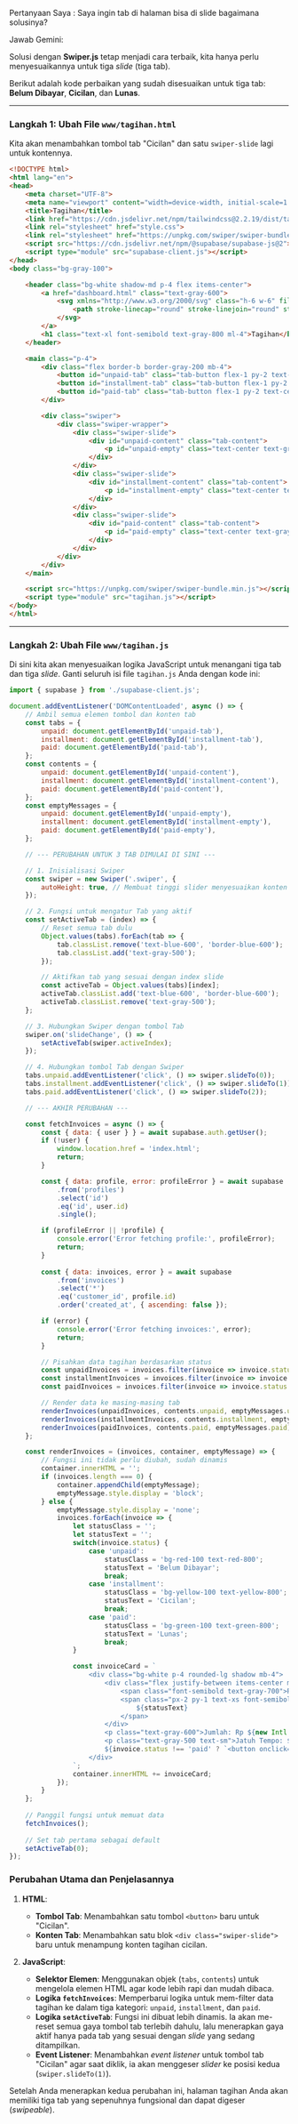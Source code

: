 Pertanyaan Saya : Saya ingin tab di halaman bisa di slide bagaimana solusinya?

Jawab Gemini:

Solusi dengan **Swiper.js** tetap menjadi cara terbaik, kita hanya perlu menyesuaikannya untuk tiga *slide* (tiga tab).

Berikut adalah kode perbaikan yang sudah disesuaikan untuk tiga tab: **Belum Dibayar**, **Cicilan**, dan **Lunas**.

-----

### Langkah 1: Ubah File `www/tagihan.html`

Kita akan menambahkan tombol tab "Cicilan" dan satu `swiper-slide` lagi untuk kontennya.

```html
<!DOCTYPE html>
<html lang="en">
<head>
    <meta charset="UTF-8">
    <meta name="viewport" content="width=device-width, initial-scale=1.0">
    <title>Tagihan</title>
    <link href="https://cdn.jsdelivr.net/npm/tailwindcss@2.2.19/dist/tailwind.min.css" rel="stylesheet">
    <link rel="stylesheet" href="style.css">
    <link rel="stylesheet" href="https://unpkg.com/swiper/swiper-bundle.min.css" />
    <script src="https://cdn.jsdelivr.net/npm/@supabase/supabase-js@2"></script>
    <script type="module" src="supabase-client.js"></script>
</head>
<body class="bg-gray-100">

    <header class="bg-white shadow-md p-4 flex items-center">
        <a href="dashboard.html" class="text-gray-600">
            <svg xmlns="http://www.w3.org/2000/svg" class="h-6 w-6" fill="none" viewBox="0 0 24 24" stroke="currentColor">
                <path stroke-linecap="round" stroke-linejoin="round" stroke-width="2" d="M15 19l-7-7 7-7" />
            </svg>
        </a>
        <h1 class="text-xl font-semibold text-gray-800 ml-4">Tagihan</h1>
    </header>

    <main class="p-4">
        <div class="flex border-b border-gray-200 mb-4">
            <button id="unpaid-tab" class="tab-button flex-1 py-2 text-center text-blue-600 border-b-2 border-blue-600 font-semibold">Belum Dibayar</button>
            <button id="installment-tab" class="tab-button flex-1 py-2 text-center text-gray-500 font-semibold">Cicilan</button>
            <button id="paid-tab" class="tab-button flex-1 py-2 text-center text-gray-500 font-semibold">Dibayar</button>
        </div>

        <div class="swiper">
            <div class="swiper-wrapper">
                <div class="swiper-slide">
                    <div id="unpaid-content" class="tab-content">
                        <p id="unpaid-empty" class="text-center text-gray-500">Tidak ada tagihan yang belum dibayar.</p>
                    </div>
                </div>
                <div class="swiper-slide">
                    <div id="installment-content" class="tab-content">
                        <p id="installment-empty" class="text-center text-gray-500">Tidak ada tagihan cicilan.</p>
                    </div>
                </div>
                <div class="swiper-slide">
                    <div id="paid-content" class="tab-content">
                        <p id="paid-empty" class="text-center text-gray-500">Tidak ada riwayat tagihan lunas.</p>
                    </div>
                </div>
            </div>
        </div>
    </main>

    <script src="https://unpkg.com/swiper/swiper-bundle.min.js"></script>
    <script type="module" src="tagihan.js"></script>
</body>
</html>
```

-----

### Langkah 2: Ubah File `www/tagihan.js`

Di sini kita akan menyesuaikan logika JavaScript untuk menangani tiga tab dan tiga *slide*. Ganti seluruh isi file `tagihan.js` Anda dengan kode ini:

```javascript
import { supabase } from './supabase-client.js';

document.addEventListener('DOMContentLoaded', async () => {
    // Ambil semua elemen tombol dan konten tab
    const tabs = {
        unpaid: document.getElementById('unpaid-tab'),
        installment: document.getElementById('installment-tab'),
        paid: document.getElementById('paid-tab'),
    };
    const contents = {
        unpaid: document.getElementById('unpaid-content'),
        installment: document.getElementById('installment-content'),
        paid: document.getElementById('paid-content'),
    };
    const emptyMessages = {
        unpaid: document.getElementById('unpaid-empty'),
        installment: document.getElementById('installment-empty'),
        paid: document.getElementById('paid-empty'),
    };

    // --- PERUBAHAN UNTUK 3 TAB DIMULAI DI SINI ---

    // 1. Inisialisasi Swiper
    const swiper = new Swiper('.swiper', {
        autoHeight: true, // Membuat tinggi slider menyesuaikan konten
    });

    // 2. Fungsi untuk mengatur Tab yang aktif
    const setActiveTab = (index) => {
        // Reset semua tab dulu
        Object.values(tabs).forEach(tab => {
            tab.classList.remove('text-blue-600', 'border-blue-600');
            tab.classList.add('text-gray-500');
        });

        // Aktifkan tab yang sesuai dengan index slide
        const activeTab = Object.values(tabs)[index];
        activeTab.classList.add('text-blue-600', 'border-blue-600');
        activeTab.classList.remove('text-gray-500');
    };

    // 3. Hubungkan Swiper dengan tombol Tab
    swiper.on('slideChange', () => {
        setActiveTab(swiper.activeIndex);
    });

    // 4. Hubungkan tombol Tab dengan Swiper
    tabs.unpaid.addEventListener('click', () => swiper.slideTo(0));
    tabs.installment.addEventListener('click', () => swiper.slideTo(1));
    tabs.paid.addEventListener('click', () => swiper.slideTo(2));

    // --- AKHIR PERUBAHAN ---

    const fetchInvoices = async () => {
        const { data: { user } } = await supabase.auth.getUser();
        if (!user) {
            window.location.href = 'index.html';
            return;
        }

        const { data: profile, error: profileError } = await supabase
            .from('profiles')
            .select('id')
            .eq('id', user.id)
            .single();

        if (profileError || !profile) {
            console.error('Error fetching profile:', profileError);
            return;
        }
        
        const { data: invoices, error } = await supabase
            .from('invoices')
            .select('*')
            .eq('customer_id', profile.id)
            .order('created_at', { ascending: false });

        if (error) {
            console.error('Error fetching invoices:', error);
            return;
        }

        // Pisahkan data tagihan berdasarkan status
        const unpaidInvoices = invoices.filter(invoice => invoice.status === 'unpaid');
        const installmentInvoices = invoices.filter(invoice => invoice.status === 'installment');
        const paidInvoices = invoices.filter(invoice => invoice.status === 'paid');

        // Render data ke masing-masing tab
        renderInvoices(unpaidInvoices, contents.unpaid, emptyMessages.unpaid);
        renderInvoices(installmentInvoices, contents.installment, emptyMessages.installment);
        renderInvoices(paidInvoices, contents.paid, emptyMessages.paid);
    };

    const renderInvoices = (invoices, container, emptyMessage) => {
        // Fungsi ini tidak perlu diubah, sudah dinamis
        container.innerHTML = ''; 
        if (invoices.length === 0) {
            container.appendChild(emptyMessage);
            emptyMessage.style.display = 'block';
        } else {
            emptyMessage.style.display = 'none';
            invoices.forEach(invoice => {
                let statusClass = '';
                let statusText = '';
                switch(invoice.status) {
                    case 'unpaid':
                        statusClass = 'bg-red-100 text-red-800';
                        statusText = 'Belum Dibayar';
                        break;
                    case 'installment':
                        statusClass = 'bg-yellow-100 text-yellow-800';
                        statusText = 'Cicilan';
                        break;
                    case 'paid':
                        statusClass = 'bg-green-100 text-green-800';
                        statusText = 'Lunas';
                        break;
                }

                const invoiceCard = `
                    <div class="bg-white p-4 rounded-lg shadow mb-4">
                        <div class="flex justify-between items-center mb-2">
                            <span class="font-semibold text-gray-700">Periode: ${invoice.invoice_period}</span>
                            <span class="px-2 py-1 text-xs font-semibold rounded-full ${statusClass}">
                                ${statusText}
                            </span>
                        </div>
                        <p class="text-gray-600">Jumlah: Rp ${new Intl.NumberFormat('id-ID').format(invoice.amount)}</p>
                        <p class="text-gray-500 text-sm">Jatuh Tempo: ${new Date(invoice.due_date).toLocaleDateString('id-ID')}</p>
                        ${invoice.status !== 'paid' ? `<button onclick="window.location.href='pelanggan_info.html'" class="mt-2 w-full bg-blue-600 text-white py-2 rounded-lg hover:bg-blue-700">Bayar Sekarang</button>` : ''}
                    </div>
                `;
                container.innerHTML += invoiceCard;
            });
        }
    };
    
    // Panggil fungsi untuk memuat data
    fetchInvoices();
    
    // Set tab pertama sebagai default
    setActiveTab(0);
});
```

### Perubahan Utama dan Penjelasannya

1.  **HTML**:

      * **Tombol Tab**: Menambahkan satu tombol `<button>` baru untuk "Cicilan".
      * **Konten Tab**: Menambahkan satu blok `<div class="swiper-slide">` baru untuk menampung konten tagihan cicilan.

2.  **JavaScript**:

      * **Selektor Elemen**: Menggunakan objek (`tabs`, `contents`) untuk mengelola elemen HTML agar kode lebih rapi dan mudah dibaca.
      * **Logika `fetchInvoices`**: Memperbarui logika untuk mem-filter data tagihan ke dalam tiga kategori: `unpaid`, `installment`, dan `paid`.
      * **Logika `setActiveTab`**: Fungsi ini dibuat lebih dinamis. Ia akan me-reset semua gaya tombol tab terlebih dahulu, lalu menerapkan gaya aktif hanya pada tab yang sesuai dengan *slide* yang sedang ditampilkan.
      * **Event Listener**: Menambahkan *event listener* untuk tombol tab "Cicilan" agar saat diklik, ia akan menggeser *slider* ke posisi kedua (`swiper.slideTo(1)`).

Setelah Anda menerapkan kedua perubahan ini, halaman tagihan Anda akan memiliki tiga tab yang sepenuhnya fungsional dan dapat digeser (*swipeable*).